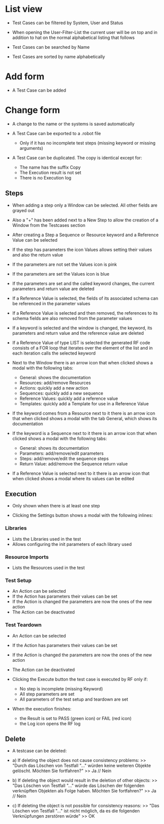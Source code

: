 # List view

- Test Cases can be filtered by System, User and Status
- When opening the User-Filter-List the current user will be on top and in addition to hat on the normal
alphabetical listing that follows

- Test Cases can be searched by Name

- Test Cases are sorted by name alphabetically


# Add form

- A Test Case can be added


# Change form

- A change to the name or the systems is saved automatically

- A Test Case can be exported to a .robot file
    - Only if it has no incomplete test steps (missing keyword or missing arguments)

- A Test Case can be duplicated. The copy is identical except for:
    - The name has the suffix Copy
    - The Execution result is not set
    - There is no Execution log

## Steps

- When adding a step only a Window can be selected. All other fields are grayed out

- Also a "+" has been added next to a New Step to allow the creation of a Window from the Testcases section

- After creating a Step a Sequence or Resource keyword and a Reference Value can be selected

- If the step has parameters the icon Values allows setting their values and also the return value

- If the parameters are not set the Values icon is pink

- If the parameters are set the Values icon is blue

- If the parameters are set and the called keyword changes, the current parameters and return value are deleted

- If a Reference Value is selected, the fields of its associated schema can be referenced in the parameter values

- If a Reference Value is selected and then removed, the references to its schema fields are also removed from the parameter values

- If a keyword is selected and the window is changed, the keyword, its parameters and return value and the reference value are deleted

- If a Reference Value of type LIST is selected the generated RF code consists of a FOR loop that iterates over the element of the list and in each iteration calls the selected keyword

- Next to the Window there is an arrow icon that when clicked shows a modal with the following tabs:
    - General: shows the documentation
    - Resources: add/remove Resources
    - Actions: quickly add a new action
    - Sequences: quickly add a new sequence
    - Reference Values: quickly add a reference value
    - Templates: quickly add a Template for use in a Reference Value

- If the keyword comes from a Resource next to it there is an arrow icon that when clicked shows a modal with the tab General, which shows its documentation

- If the keyword is a Sequence next to it there is an arrow icon that when clicked shows a modal with the following tabs:
    - General: shows its documentation
    - Parameters: add/remove/edit parameters
    - Steps: add/remove/edit the sequence steps
    - Return Value: add/remove the Sequence return value

- If a Reference Value is selected next to it there is an arrow icon that when clicked shows a modal where its values can be edited


## Execution

- Only shown when there is at least one step

- Clicking the Settings button shows a modal with the following inlines:


### Libraries

- Lists the Libraries used in the test
- Allows configuring the init parameters of each library used


### Resource Imports

- Lists the Resources used in the test


### Test Setup

- An Action can be selected
- If the Action has parameters their values can be set
- If the Action is changed the parameters are now the ones of the new action
- The Action can be deactivated


### Test Teardown

- An Action can be selected
- If the Action has parameters their values can be set
- If the Action is changed the parameters are now the ones of the new action
- The Action can be deactivated


- Clicking the Execute button the test case is executed by RF only if:
    - No step is incomplete (missing Keyword)
    - All step parameters are set
    - All parameters of the test setup and teardown are set

- When the execution finishes:
    - the Result is set to PASS (green icon) or FAIL (red icon)
    - the Log icon opens the RF log
 

## Delete
- A testcase can be deleted:
- a) If deleting the object does not cause consistency problems: >> "Durch das Löschen von Testfall "..." würden keine weiteren Objekte gelöscht. Möchten Sie fortfahren?" >> Ja // Nein

- b) If deleting the object would result in the deletion of other objects: >> "Das Löschen von Testfall "..." würde das Löschen der folgenden verknüpften Objekten als Folge haben. Möchten Sie fortfahren?" >> Ja // Nein

- c) If deleting the object is not possible for consistency reasons: >> "Das Löschen von Testfall "..." ist nicht möglich, da es die folgenden Verknüpfungen zerstören würde" >> OK
